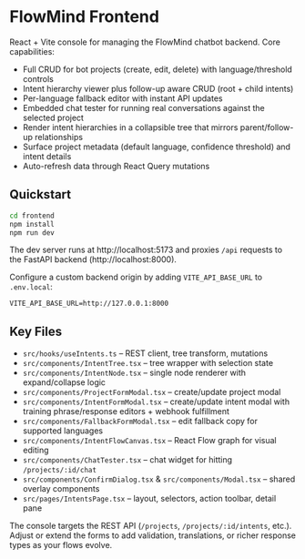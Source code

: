 # FlowMind Frontend

React + Vite console for managing the FlowMind chatbot backend. Core capabilities:

- Full CRUD for bot projects (create, edit, delete) with language/threshold controls
- Intent hierarchy viewer plus follow-up aware CRUD (root + child intents)
- Per-language fallback editor with instant API updates
- Embedded chat tester for running real conversations against the selected project
- Render intent hierarchies in a collapsible tree that mirrors parent/follow-up relationships
- Surface project metadata (default language, confidence threshold) and intent details
- Auto-refresh data through React Query mutations

## Quickstart

```bash
cd frontend
npm install
npm run dev
```

The dev server runs at http://localhost:5173 and proxies `/api` requests to the FastAPI backend (http://localhost:8000).

Configure a custom backend origin by adding `VITE_API_BASE_URL` to `.env.local`:

```
VITE_API_BASE_URL=http://127.0.0.1:8000
```

## Key Files

- `src/hooks/useIntents.ts` – REST client, tree transform, mutations
- `src/components/IntentTree.tsx` – tree wrapper with selection state
- `src/components/IntentNode.tsx` – single node renderer with expand/collapse logic
- `src/components/ProjectFormModal.tsx` – create/update project modal
- `src/components/IntentFormModal.tsx` – create/update intent modal with training phrase/response editors + webhook fulfillment
- `src/components/FallbackFormModal.tsx` – edit fallback copy for supported languages
- `src/components/IntentFlowCanvas.tsx` – React Flow graph for visual editing
- `src/components/ChatTester.tsx` – chat widget for hitting `/projects/:id/chat`
- `src/components/ConfirmDialog.tsx` & `src/components/Modal.tsx` – shared overlay components
- `src/pages/IntentsPage.tsx` – layout, selectors, action toolbar, detail pane

The console targets the REST API (`/projects`, `/projects/:id/intents`, etc.). Adjust or extend the forms to add validation, translations, or richer response types as your flows evolve.
